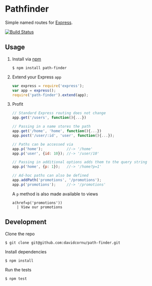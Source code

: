 # Pathfinder

Simple named routes for [Express](https://github.com/visionmedia/express).

[![Build Status](https://api.travis-ci.org/davidcornu/path-finder.png)](https://travis-ci.org/davidcornu/path-finder)

## Usage

1. Install via [npm](https://npmjs.org)

    ```
    $ npm install path-finder
    ```

2. Extend your Express `app`

    ```javascript
    var express = require('express');
    var app = express();
    require('path-finder').extend(app);
    ```

3. Profit

    ```javascript
    // Standard Express routing does not change
    app.get('/users', function(){...})

    // Passing in a name stores the path
    app.get('/home', 'home', function(){...})
    app.post('/user/:id', 'user', function(){...});

    // Paths can be accessed via
    app.p('home');           //-> '/home'
    app.p('user', {id: 10}); //-> '/user/10'

    // Passing in additional options adds them to the query string
    app.p('home', {p: 1});   //-> '/home?p=1'

    // Ad-hoc paths can also be defined
    app.addPath('promotions', '/promotions');
    app.p('promotions');     //-> '/promotions'

    ```

    A `p` method is also made available to views

    ```
    a(href=p('promotions'))
      | View our promotions
    ```

## Development

Clone the repo

```
$ git clone git@github.com:davidcornu/path-finder.git
```

Install dependencies

```
$ npm install
```

Run the tests

```
$ npm test
```
